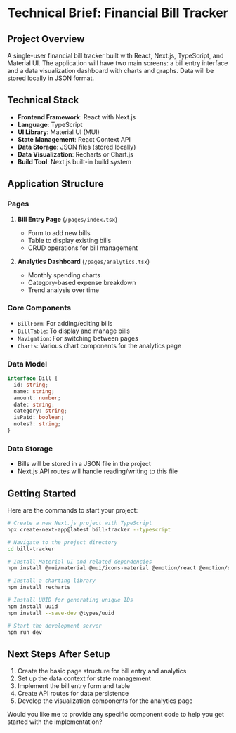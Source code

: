 # Technical Brief: Financial Bill Tracker

## Project Overview
A single-user financial bill tracker built with React, Next.js, TypeScript, and Material UI. The application will have two main screens: a bill entry interface and a data visualization dashboard with charts and graphs. Data will be stored locally in JSON format.

## Technical Stack
- **Frontend Framework**: React with Next.js
- **Language**: TypeScript
- **UI Library**: Material UI (MUI)
- **State Management**: React Context API
- **Data Storage**: JSON files (stored locally)
- **Data Visualization**: Recharts or Chart.js
- **Build Tool**: Next.js built-in build system

## Application Structure

### Pages
1. **Bill Entry Page** (`/pages/index.tsx`)
   - Form to add new bills
   - Table to display existing bills
   - CRUD operations for bill management

2. **Analytics Dashboard** (`/pages/analytics.tsx`)
   - Monthly spending charts
   - Category-based expense breakdown
   - Trend analysis over time

### Core Components
- `BillForm`: For adding/editing bills
- `BillTable`: To display and manage bills
- `Navigation`: For switching between pages
- `Charts`: Various chart components for the analytics page

### Data Model
```typescript
interface Bill {
  id: string;
  name: string;
  amount: number;
  date: string;
  category: string;
  isPaid: boolean;
  notes?: string;
}
```

### Data Storage
- Bills will be stored in a JSON file in the project
- Next.js API routes will handle reading/writing to this file

## Getting Started

Here are the commands to start your project:

```bash
# Create a new Next.js project with TypeScript
npx create-next-app@latest bill-tracker --typescript

# Navigate to the project directory
cd bill-tracker

# Install Material UI and related dependencies
npm install @mui/material @mui/icons-material @emotion/react @emotion/styled

# Install a charting library
npm install recharts

# Install UUID for generating unique IDs
npm install uuid
npm install --save-dev @types/uuid

# Start the development server
npm run dev
```

## Next Steps After Setup

1. Create the basic page structure for bill entry and analytics
2. Set up the data context for state management
3. Implement the bill entry form and table
4. Create API routes for data persistence
5. Develop the visualization components for the analytics page

Would you like me to provide any specific component code to help you get started with the implementation?